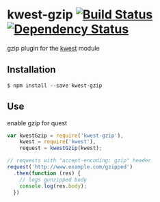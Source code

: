 # kwest-gzip [![Build Status][travis-image]][travis-url] [![Dependency Status][depstat-image]][depstat-url]

gzip plugin for the [kwest](https://github.com/Janpot/kwest) module

## Installation

    $ npm install --save kwest-gzip

## Use

enable gzip for quest
```js
var kwestGzip = require('kwest-gzip'),
    kwest = require('kwest'),
    request = kwestGzip(kwest);

// requests with "accept-encoding: gzip" header
request('http://www.example.com/gzipped')
  .then(function (res) {
    // logs gunzipped body
    console.log(res.body);
  })
```


[travis-url]: http://travis-ci.org/Janpot/kwest-gzip
[travis-image]: http://img.shields.io/travis/Janpot/kwest-gzip.svg?style=flat

[depstat-url]: https://david-dm.org/Janpot/kwest-gzip
[depstat-image]: http://img.shields.io/david/Janpot/kwest-gzip.svg?style=flat
